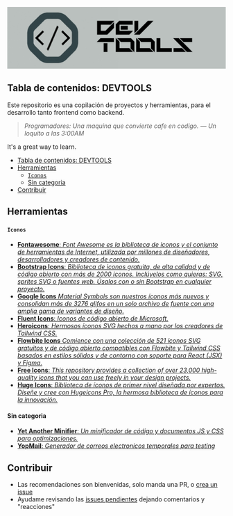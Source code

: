 ![Banner](./images/banner.png)

## Tabla de contenidos: DEVTOOLS

Este repositorio es una copilación de proyectos y herramientas, para el desarrollo tanto frontend como backend.

> *Programadores: Una maquina que convierte cafe en codigo. — Un loquito a las 3:00AM*

It's a great way to learn.

- [Tabla de contenidos: DEVTOOLS](#tabla-de-contenidos-devtools)
- [Herramientas](#herramientas)
    - [`Iconos`](#iconos)
    - [Sin categoria](#sin-categoria)
- [Contribuir](#contribuir)

## Herramientas

#### `Iconos`

* [**Fontawesome**: _Font Awesome es la biblioteca de iconos y el conjunto de herramientas de Internet, utilizada por millones de diseñadores, desarrolladores y creadores de contenido._](https://fontawesome.com/)
* [**Bootstrap Icons**: _Biblioteca de iconos gratuita, de alta calidad y de código abierto con más de 2000 iconos. Inclúyelos como quieras: SVG, sprites SVG o fuentes web. Úsalos con o sin Bootstrap en cualquier proyecto._](https://icons.getbootstrap.com/)
* [**Google Icons** _Material Symbols son nuestros íconos más nuevos y consolidan más de 3276 glifos en un solo archivo de fuente con una amplia gama de variantes de diseño._](https://fonts.google.com/icons)
* [**Fluent Icons**: _Iconos de código abierto de Microsoft._](https://fluenticons.co//)
* [**Heroicons**: _Hermosos íconos SVG hechos a mano por los creadores de Tailwind CSS._](https://heroicons.com/)
* [**Flowbite Icons** _Comience con una colección de 521 íconos SVG gratuitos y de código abierto compatibles con Flowbite y Tailwind CSS basados en estilos sólidos y de contorno con soporte para React (JSX) y Figma._](https://flowbite.com/icons/)
* [**Free Icons**: _This repository provides a collection of over 23,000 high-quality icons that you can use freely in your design projects._](https://free-icons.github.io/free-icons/)
* [**Huge Icons**: _Biblioteca de íconos de primer nivel diseñada por expertos. Diseñe y cree con Hugeicons Pro, la hermosa biblioteca de íconos para la innovación._](https://hugeicons.com/)

#### Sin categoria

* [**Yet Another Minifier**: _Un minificador de código y documentos JS y CSS para optimizaciones._](https://mendozanicolas.github.io/yet-another-minifier/)
* [**YopMail**: _Generador de correos electronicos temporales para testing_](https://yopmail.com/es/)


## Contribuir
* Las recomendaciones son bienvenidas, solo manda una PR, o [crea un issue](https://github.com/MendozaNicolas/dev-tools/issues/new)
* Ayudame revisando las [issues pendientes](https://github.com/MendozaNicolas/dev-tools/issues) dejando comentarios y "reacciones"

